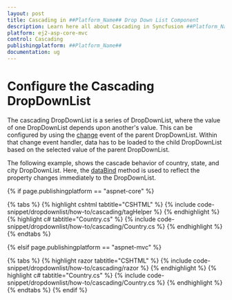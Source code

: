 ```yaml
---
layout: post
title: Cascading in ##Platform_Name## Drop Down List Component
description: Learn here all about Cascading in Syncfusion ##Platform_Name## Drop Down List component and more.
platform: ej2-asp-core-mvc
control: Cascading
publishingplatform: ##Platform_Name##
documentation: ug
---
```



# Configure the Cascading DropDownList

The cascading DropDownList is a series of DropDownList, where the value of one DropDownList depends
upon  another's value. This can be configured by using the [change](https://help.syncfusion.com/cr/cref_files/aspnetcore-js2/Syncfusion.EJ2~Syncfusion.EJ2.DropDowns.DropDownList~Change.html) event of the parent DropDownList.
Within that change event handler, data has to be loaded to the child DropDownList based on the selected
value of the parent DropDownList.

The following example, shows the cascade behavior of country, state, and city
DropDownList. Here, the [dataBind](https://help.syncfusion.com/cr/cref_files/aspnetcore-js2/Syncfusion.EJ2~Syncfusion.EJ2.DropDowns.DropDownListBuilder~DataBound.html) method is used to reflect the property changes immediately
to the DropDownList.

{% if page.publishingplatform == "aspnet-core" %}

{% tabs %}
{% highlight cshtml tabtitle="CSHTML" %}
{% include code-snippet/dropdownlist/how-to/cascading/tagHelper %}
{% endhighlight %}
{% highlight c# tabtitle="Country.cs" %}
{% include code-snippet/dropdownlist/how-to/cascading/Country.cs %}
{% endhighlight %}
{% endtabs %}

{% elsif page.publishingplatform == "aspnet-mvc" %}

{% tabs %}
{% highlight razor tabtitle="CSHTML" %}
{% include code-snippet/dropdownlist/how-to/cascading/razor %}
{% endhighlight %}
{% highlight c# tabtitle="Country.cs" %}
{% include code-snippet/dropdownlist/how-to/cascading/Country.cs %}
{% endhighlight %}
{% endtabs %}
{% endif %}

